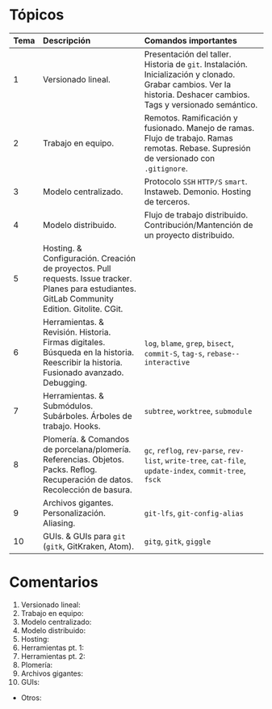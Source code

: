 # Tópicos

| Tema | Descripción | Comandos importantes |
|:--|:--|:--|
| 1 | Versionado lineal. | Presentación del taller. Historia de `git`. Instalación. Inicialización y clonado. Grabar cambios. Ver la historia. Deshacer cambios. Tags y versionado semántico. | `config`, `init`, `clone`, `status`, `add`, `commit`, `log`, `revert`, `tag` |
| 2 | Trabajo en equipo. | Remotos. Ramificación y fusionado. Manejo de ramas. Flujo de trabajo. Ramas remotas. Rebase. Supresión de versionado con `.gitignore`. | `branch`, `remote`, `push`, `pull`, `merge`, `fetch`, `rebase`, `checkout`, `stash` |
| 3 | Modelo centralizado. | Protocolo `SSH` `HTTP/S` `smart`. Instaweb. Demonio. Hosting de terceros. | `init --bare`, `instaweb`, `daemon` |
| 4 | Modelo distribuido. | Flujo de trabajo distribuido. Contribución/Mantención de un proyecto distribuido. | `diff`, `request-pull`, `am`, `shortlog`, `cherry-pick`, `format-patch`, `apply` |
| 5 | Hosting. & Configuración. Creación de proyectos. Pull requests. Issue tracker. Planes para estudiantes. GitLab Community Edition. Gitolite. CGit. |  |
| 6 | Herramientas. & Revisión. Historia. Firmas digitales. Búsqueda en la historia. Reescribir la historia. Fusionado avanzado. Debugging. | `log`, `blame`, `grep`, `bisect`, `commit-S`, `tag-s`, `rebase--interactive` |
| 7 | Herramientas. & Submódulos. Subárboles. Árboles de trabajo. Hooks. | `subtree`, `worktree`, `submodule` |
| 8 | Plomería. & Comandos de porcelana/plomería. Referencias. Objetos. Packs. Reflog. Recuperación de datos. Recolección de basura. | `gc`, `reflog`, `rev-parse`, `rev-list`, `write-tree`, `cat-file`, `update-index`, `commit-tree`, `fsck` |
| 9 | Archivos gigantes. Personalización. Aliasing. | `git-lfs`, `git-config-alias` |
| 10 | GUIs. & GUIs para `git` (`gitk`, GitKraken, Atom). | `gitg`, `gitk`, `giggle` |

# Comentarios

1. Versionado lineal:
2. Trabajo en equipo:
3. Modelo centralizado:
4. Modelo distribuido:
5. Hosting:
6. Herramientas pt. 1:
7. Herramientas pt. 2:
8. Plomería:
9. Archivos gigantes:
10. GUIs:

- Otros:
